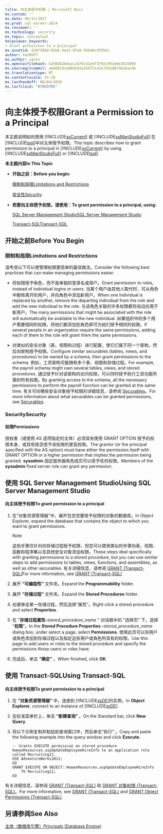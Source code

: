 ```yaml
---
title: 向主体授予权限 | Microsoft Docs
ms.custom: ''
ms.date: 06/13/2017
ms.prod: sql-server-2014
ms.reviewer: ''
ms.technology: security
ms.topic: conceptual
helpviewer_keywords:
- Grant permission to a principal
ms.assetid: 4107389d-05b6-4aa3-9fa8-95b40cdf05dc
author: VanMSFT
ms.author: vanto
ms.openlocfilehash: 4256d62bdeac2d79c51e5f3792c991e0e3b15096
ms.sourcegitcommit: ad4d92dce894592a259721a1571b1d8736abacdb
ms.translationtype: MT
ms.contentlocale: zh-CN
ms.lasthandoff: 08/04/2020
ms.locfileid: "87693705"
---
```

# <a name="grant-a-permission-to-a-principal"></a><span data-ttu-id="ef4a3-102">向主体授予权限</span><span class="sxs-lookup"><span data-stu-id="ef4a3-102">Grant a Permission to a Principal</span></span>
  <span data-ttu-id="ef4a3-103">本主题说明如何使用 [!INCLUDE[ssCurrent](../../../includes/sscurrent-md.md)] 或 [!INCLUDE[ssManStudioFull](../../../includes/ssmanstudiofull-md.md)] 在 [!INCLUDE[tsql](../../../includes/tsql-md.md)]中对主体授予权限。</span><span class="sxs-lookup"><span data-stu-id="ef4a3-103">This topic describes how to grant permission to a principal in [!INCLUDE[ssCurrent](../../../includes/sscurrent-md.md)] by using [!INCLUDE[ssManStudioFull](../../../includes/ssmanstudiofull-md.md)] or [!INCLUDE[tsql](../../../includes/tsql-md.md)].</span></span>  
  
 <span data-ttu-id="ef4a3-104">**本主题内容**</span><span class="sxs-lookup"><span data-stu-id="ef4a3-104">**In This Topic**</span></span>  
  
-   <span data-ttu-id="ef4a3-105">**开始之前：**</span><span class="sxs-lookup"><span data-stu-id="ef4a3-105">**Before you begin:**</span></span>  
  
     [<span data-ttu-id="ef4a3-106">限制和局限</span><span class="sxs-lookup"><span data-stu-id="ef4a3-106">Limitations and Restrictions</span></span>](#Restrictions)  
  
     [<span data-ttu-id="ef4a3-107">安全性</span><span class="sxs-lookup"><span data-stu-id="ef4a3-107">Security</span></span>](#Security)  
  
-   <span data-ttu-id="ef4a3-108">**若要向主体授予权限，请使用：**</span><span class="sxs-lookup"><span data-stu-id="ef4a3-108">**To grant permission to a principal, using:**</span></span>  
  
     [<span data-ttu-id="ef4a3-109">SQL Server Management Studio</span><span class="sxs-lookup"><span data-stu-id="ef4a3-109">SQL Server Management Studio</span></span>](#SSMSProcedure)  
  
     [<span data-ttu-id="ef4a3-110">Transact-SQL</span><span class="sxs-lookup"><span data-stu-id="ef4a3-110">Transact-SQL</span></span>](#TsqlProcedure)  
  
##  <a name="before-you-begin"></a><a name="BeforeYouBegin"></a> <span data-ttu-id="ef4a3-111">开始之前</span><span class="sxs-lookup"><span data-stu-id="ef4a3-111">Before You Begin</span></span>  
  
###  <a name="limitations-and-restrictions"></a><a name="Restrictions"></a> <span data-ttu-id="ef4a3-112">限制和局限</span><span class="sxs-lookup"><span data-stu-id="ef4a3-112">Limitations and Restrictions</span></span>  
 <span data-ttu-id="ef4a3-113">请考虑以下可以使管理权限更简单的最佳做法。</span><span class="sxs-lookup"><span data-stu-id="ef4a3-113">Consider the following best practices that can make managing permissions easier.</span></span>  
  
-   <span data-ttu-id="ef4a3-114">将权限授予角色，而不是单独的登录名或用户。</span><span class="sxs-lookup"><span data-stu-id="ef4a3-114">Grant permission to roles, instead of individual logins or users.</span></span> <span data-ttu-id="ef4a3-115">当某个用户由其他人取代时，可从角色中删除离开的用户，并向角色中添加新用户。</span><span class="sxs-lookup"><span data-stu-id="ef4a3-115">When one individual is replaced by another, remove the departing individual from the role and add the new individual to the role.</span></span> <span data-ttu-id="ef4a3-116">与该角色关联的许多权限都将自动应用于新用户。</span><span class="sxs-lookup"><span data-stu-id="ef4a3-116">The many permissions that might be associated with the role will automatically be available to the new individual.</span></span> <span data-ttu-id="ef4a3-117">如果组织中的多个用户需要相同的权限，将他们都添加到角色即可为他们授予相同的权限。</span><span class="sxs-lookup"><span data-stu-id="ef4a3-117">If several people in an organization require the same permissions, adding each of them to the role will grant them the same permissions.</span></span>  
  
-   <span data-ttu-id="ef4a3-118">对类似的安全对象（表、视图和过程）进行配置，使它们属于同一个架构，然后向架构授予权限。</span><span class="sxs-lookup"><span data-stu-id="ef4a3-118">Configure similar securables (tables, views, and procedures) to be owned by a schema, then grant permissions to the schema.</span></span> <span data-ttu-id="ef4a3-119">例如，工资架构可能拥有多个表、视图和存储过程。</span><span class="sxs-lookup"><span data-stu-id="ef4a3-119">For example, the payroll schema might own several tables, views, and stored procedures.</span></span> <span data-ttu-id="ef4a3-120">通过授予针对该架构的访问权限，可以同时授予执行工资功能所需的所有权限。</span><span class="sxs-lookup"><span data-stu-id="ef4a3-120">By granting access to the schema, all the necessary permissions to perform the payroll function can be granted at the same time.</span></span> <span data-ttu-id="ef4a3-121">有关可向哪些安全对象授予权限的详细信息，请参阅 [Securables](../securables.md)。</span><span class="sxs-lookup"><span data-stu-id="ef4a3-121">For more information about what securables can be granted permissions, see [Securables](../securables.md).</span></span>  
  
###  <a name="security"></a><a name="Security"></a> <span data-ttu-id="ef4a3-122">Security</span><span class="sxs-lookup"><span data-stu-id="ef4a3-122">Security</span></span>  
  
####  <a name="permissions"></a><a name="Permissions"></a> <span data-ttu-id="ef4a3-123">权限</span><span class="sxs-lookup"><span data-stu-id="ef4a3-123">Permissions</span></span>  
 <span data-ttu-id="ef4a3-124">授权者（或使用 AS 选项指定的主体）必须具有使用 GRANT OPTION 授予的权限本身，或具有隐含授予该权限的更高权限。</span><span class="sxs-lookup"><span data-stu-id="ef4a3-124">The grantor (or the principal specified with the AS option) must have either the permission itself with GRANT OPTION or a higher permission that implies the permission being granted.</span></span> <span data-ttu-id="ef4a3-125">**sysadmin** 固定服务器角色成员可以授予任何权限。</span><span class="sxs-lookup"><span data-stu-id="ef4a3-125">Members of the **sysadmin** fixed server role can grant any permission.</span></span>  
  
##  <a name="using-sql-server-management-studio"></a><a name="SSMSProcedure"></a> <span data-ttu-id="ef4a3-126">使用 SQL Server Management Studio</span><span class="sxs-lookup"><span data-stu-id="ef4a3-126">Using SQL Server Management Studio</span></span>  
  
#### <a name="to-grant-permission-to-a-principal"></a><span data-ttu-id="ef4a3-127">向主体授予权限</span><span class="sxs-lookup"><span data-stu-id="ef4a3-127">To grant permission to a principal</span></span>  
  
1.  <span data-ttu-id="ef4a3-128">在“对象资源管理器”中，展开包含您要授予权限的对象的数据库。</span><span class="sxs-lookup"><span data-stu-id="ef4a3-128">In Object Explorer, expand the database that contains the object to which you want to grant permissions.</span></span>  
  
    > [!NOTE]  
    >  <span data-ttu-id="ef4a3-129">这些步骤仅针对向存储过程授予权限，但您可以使用类似的步骤向表、视图、函数和程序集以及其他安全对象添加权限。</span><span class="sxs-lookup"><span data-stu-id="ef4a3-129">These steps deal specifically with granting permissions to a stored procedure, but you can use similar steps to add permissions to tables, views, functions, and assemblies, as well as other securables.</span></span> <span data-ttu-id="ef4a3-130">有关详细信息，请参阅 [GRANT (Transact-SQL)](/sql/t-sql/statements/grant-transact-sql)</span><span class="sxs-lookup"><span data-stu-id="ef4a3-130">For more information, see [GRANT &#40;Transact-SQL&#41;](/sql/t-sql/statements/grant-transact-sql)</span></span>  
  
2.  <span data-ttu-id="ef4a3-131">展开 **“可编程性”** 文件夹。</span><span class="sxs-lookup"><span data-stu-id="ef4a3-131">Expand the **Programmability** folder.</span></span>  
  
3.  <span data-ttu-id="ef4a3-132">展开 **“存储过程”** 文件夹。</span><span class="sxs-lookup"><span data-stu-id="ef4a3-132">Expand the **Stored Procedures** folder.</span></span>  
  
4.  <span data-ttu-id="ef4a3-133">右键单击某一存储过程，然后选择“属性”。</span><span class="sxs-lookup"><span data-stu-id="ef4a3-133">Right-click a stored procedure and select **Properties**.</span></span>  
  
5.  <span data-ttu-id="ef4a3-134">在 "**存储过程属性-**_stored_procedure_name_ " 对话框中的 "选择页" 下，选择 "**权限**"。</span><span class="sxs-lookup"><span data-stu-id="ef4a3-134">In the **Stored Procedure Properties -**_stored_procedure_name_ dialog box, under select a page, select **Permissions**.</span></span> <span data-ttu-id="ef4a3-135">使用此页可以将用户或角色添加到存储过程以及指定这些用户或角色所具有的权限。</span><span class="sxs-lookup"><span data-stu-id="ef4a3-135">Use this page to add users or roles to the stored procedure and specify the permissions those users or roles have.</span></span>  
  
6.  <span data-ttu-id="ef4a3-136">完成后，单击 **“确定”** 。</span><span class="sxs-lookup"><span data-stu-id="ef4a3-136">When finished, click **OK**.</span></span>  
  
##  <a name="using-transact-sql"></a><a name="TsqlProcedure"></a> <span data-ttu-id="ef4a3-137">使用 Transact-SQL</span><span class="sxs-lookup"><span data-stu-id="ef4a3-137">Using Transact-SQL</span></span>  
  
#### <a name="to-grant-permission-to-a-principal"></a><span data-ttu-id="ef4a3-138">向主体授予权限</span><span class="sxs-lookup"><span data-stu-id="ef4a3-138">To grant permission to a principal</span></span>  
  
1.  <span data-ttu-id="ef4a3-139">在 **“对象资源管理器”** 中，连接到 [!INCLUDE[ssDE](../../../includes/ssde-md.md)]的实例。</span><span class="sxs-lookup"><span data-stu-id="ef4a3-139">In **Object Explorer**, connect to an instance of [!INCLUDE[ssDE](../../../includes/ssde-md.md)].</span></span>  
  
2.  <span data-ttu-id="ef4a3-140">在标准菜单栏上，单击 **“新建查询”** 。</span><span class="sxs-lookup"><span data-stu-id="ef4a3-140">On the Standard bar, click **New Query**.</span></span>  
  
3.  <span data-ttu-id="ef4a3-141">将以下示例复制并粘贴到查询窗口中，然后单击“执行” 。</span><span class="sxs-lookup"><span data-stu-id="ef4a3-141">Copy and paste the following example into the query window and click **Execute**.</span></span>  
  
    ```  
    -- Grants EXECUTE permission on stored procedure HumanResources.uspUpdateEmployeeHireInfo to an application role called Recruiting11.   
    USE AdventureWorks2012;  
    GO  
    GRANT EXECUTE ON OBJECT::HumanResources.uspUpdateEmployeeHireInfo  
        TO Recruiting11;  
    GO  
    ```  
  
 <span data-ttu-id="ef4a3-142">有关详细信息，请参阅 [GRANT (Transact-SQL)](/sql/t-sql/statements/grant-transact-sql) 和 [GRANT 对象权限 (Transact-SQL)](/sql/t-sql/statements/grant-object-permissions-transact-sql)。</span><span class="sxs-lookup"><span data-stu-id="ef4a3-142">For more information, see [GRANT &#40;Transact-SQL&#41;](/sql/t-sql/statements/grant-transact-sql) and [GRANT Object Permissions &#40;Transact-SQL&#41;](/sql/t-sql/statements/grant-object-permissions-transact-sql).</span></span>  
  
## <a name="see-also"></a><span data-ttu-id="ef4a3-143">另请参阅</span><span class="sxs-lookup"><span data-stu-id="ef4a3-143">See Also</span></span>  
 [<span data-ttu-id="ef4a3-144">主体（数据库引擎）</span><span class="sxs-lookup"><span data-stu-id="ef4a3-144">Principals &#40;Database Engine&#41;</span></span>](principals-database-engine.md)  
  
  
